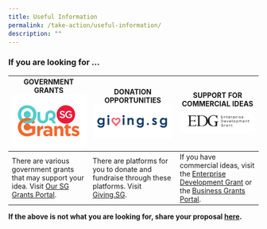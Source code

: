 ```yaml
---
title: Useful Information
permalink: /take-action/useful-information/
description: ""
---
```

### If you are looking for ... 



| GOVERNMENT GRANTS ![Our SG Grants Portal](/images/Useful%20information/oursggrants_logo.png) | DONATION OPPORTUNITIES ![](/images/Useful%20information/givingsg_logo.png) | SUPPORT FOR COMMERCIAL IDEAS ![Enterprise Development Grant](/images/Useful%20information/enterprisedevelopmentgrant.png)|
| -------- | -------- | -------- |
| There are various government grants that may support your idea. Visit [Our SG Grants Portal](https://oursggrants.gov.sg).  | There are platforms for you to donate and fundraise through these platforms. Visit [Giving.SG](https://www.giving.sg). | If you have commercial ideas, visit the [Enterprise Development Grant](https://www.enterprisesg.gov.sg/financial-support/enterprise-development-grant) or the [Business Grants Portal](https://www.businessgrants.gov.sg/).

**If the above is not what you are looking for, share your proposal [here](https://go.gov.sg/sgpostageform).**